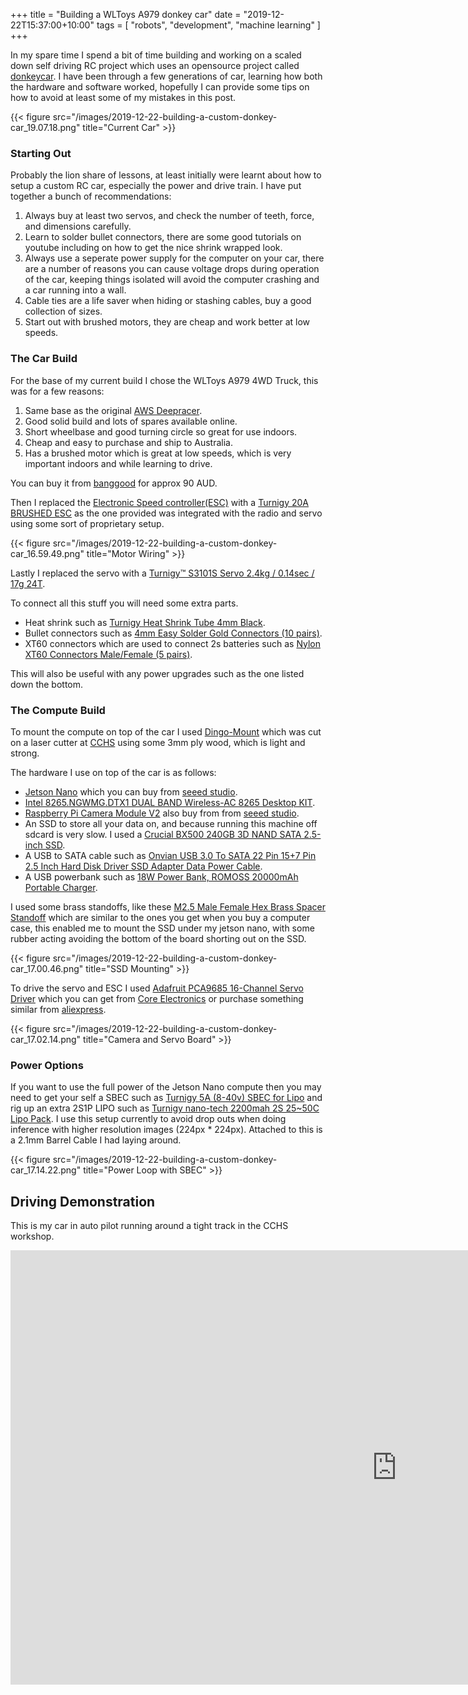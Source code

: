 +++
title = "Building a WLToys A979 donkey car"
date = "2019-12-22T15:37:00+10:00"
tags = [ "robots", "development", "machine learning" ]
+++

In my spare time I spend a bit of time building and working on a scaled down self driving RC project which uses an opensource project called [donkeycar](https://github.com/autorope/donkeycar). I have been through a few generations of car, learning how both the hardware and software worked, hopefully I can provide some tips on how to avoid at least some of my mistakes in this post.

{{< figure src="/images/2019-12-22-building-a-custom-donkey-car_19.07.18.png" title="Current Car" >}}

### Starting Out

Probably the lion share of lessons, at least initially were learnt about how to setup a custom RC car, especially the power and drive train. I have put together a bunch of recommendations:

1. Always buy at least two servos, and check the number of teeth, force, and dimensions carefully.
2. Learn to solder bullet connectors, there are some good tutorials on youtube including on how to get the nice shrink wrapped look.
3. Always use a seperate power supply for the computer on your car, there are a number of reasons you can cause voltage drops during operation of the car, keeping things isolated will avoid the computer crashing and a car running into a wall.
4. Cable ties are a life saver when hiding or stashing cables, buy a good collection of sizes.
5. Start out with brushed motors, they are cheap and work better at low speeds.  

### The Car Build

For the base of my current build I chose the WLToys A979 4WD Truck, this was for a few reasons:

1. Same base as the original [AWS Deepracer](https://aws.amazon.com/deepracer/).
2. Good solid build and lots of spares available online.
3. Short wheelbase and good turning circle so great for use indoors.
4. Cheap and easy to purchase and ship to Australia.
5. Has a brushed motor which is great at low speeds, which is very important indoors and while learning to drive.

You can buy it from [banggood](https://www.banggood.com/Wltoys-A979-118-2_4Gh-4WD-Monster-Truck-p-916960.html?rmmds=buy&ID=229&cur_warehouse=CN) for approx 90 AUD.

Then I replaced the [Electronic Speed controller(ESC)](https://en.wikipedia.org/wiki/Electronic_speed_control) with a [Turnigy 20A BRUSHED ESC](https://hobbyking.com/en_us/turnigy-20a-brushed-esc.html) as the one provided was integrated with the radio and servo using some sort of proprietary setup.

{{< figure src="/images/2019-12-22-building-a-custom-donkey-car_16.59.49.png" title="Motor Wiring" >}}

Lastly I replaced the servo with a [Turnigy™ S3101S Servo 2.4kg / 0.14sec / 17g 24T](https://hobbyking.com/en_us/turnigytm-s3101s-servo-2-5kg-0-14sec-17g.html).

To connect all this stuff you will need some extra parts.

* Heat shrink such as [Turnigy Heat Shrink Tube 4mm Black](https://hobbyking.com/en_us/turnigy-4mm-heat-shrink-tube-black-1mtr-1.html).
* Bullet connectors such as [4mm Easy Solder Gold Connectors (10 pairs)](https://hobbyking.com/en_us/4mm-easy-solder-gold-connectors-10-pairs.html).
* XT60 connectors which are used to connect 2s batteries such as [Nylon XT60 Connectors Male/Female (5 pairs)](https://hobbyking.com/en_us/nylon-xt60-connectors-male-female-5-pairs-genuine.html).

This will also be useful with any power upgrades such as the one listed down the bottom.

### The Compute Build

To mount the compute on top of the car I used [Dingo-Mount](https://github.com/PancakeLegend/Dingo-Mount) which was cut on a laser cutter at [CCHS](https://www.hackmelbourne.org/) using some 3mm ply wood, which is light and strong.

The hardware I use on top of the car is as follows:

* [Jetson Nano](https://developer.nvidia.com/embedded/jetson-nano-developer-kit) which you can buy from [seeed studio](https://www.seeedstudio.com/NVIDIA-Jetson-Nano-Development-Kit-p-2916.html).
* [Intel 8265.NGWMG.DTX1 DUAL BAND Wireless-AC 8265 Desktop KIT](https://cplonline.com.au/intel-8265-ngwmg-dtx1-dual-band-wireless-ac-8265-desktop-kit.html).
* [Raspberry Pi Camera Module V2](https://www.raspberrypi.org/products/camera-module-v2/) also buy from from [seeed studio](https://www.seeedstudio.com/Raspberry-Pi-Camera-Module-V2-p-2800.html).
* An SSD to store all your data on, and because running this machine off sdcard is very slow. I used a [Crucial BX500 240GB 3D NAND SATA 2.5-inch SSD](https://www.amazon.com.au/Crucial-BX500-240GB-NAND-2-5-inch/dp/B07G3YNLJB/ref=sr_1_4?keywords=ssd+crucial&qid=1576992516&s=computers&sr=1-4).
* A USB to SATA cable such as [Onvian USB 3.0 To SATA 22 Pin 15+7 Pin 2.5 Inch Hard Disk Driver SSD Adapter Data Power Cable](https://www.amazon.com.au/gp/css/summary/edit.html/ref=dp_iou_view_this_order?ie=UTF8&orderID=250-3610443-5463054).
* A USB powerbank such as [18W Power Bank, ROMOSS 20000mAh Portable Charger](https://www.amazon.com.au/ROMOSS-20000mAh-Portable-External-Compatible/dp/B07H3RRZXT/ref=sr_1_4?keywords=USB+Power+bank&qid=1576992675&sr=8-4).

I used some brass standoffs, like these [M2.5 Male Female Hex Brass Spacer Standoff](https://www.amazon.com.au/Sutemribor-Female-Spacer-Standoff-Assortment/dp/B075K3QBMX/ref=sr_1_1?keywords=brass+standoffs&qid=1576992928&sr=8-1) which are similar to the ones you get when you buy a computer case, this enabled me to mount the SSD under my jetson nano, with some rubber acting avoiding the bottom of the board shorting out on the SSD.

{{< figure src="/images/2019-12-22-building-a-custom-donkey-car_17.00.46.png" title="SSD Mounting" >}}


To drive the servo and ESC I used [Adafruit PCA9685 16-Channel Servo Driver](https://learn.adafruit.com/16-channel-pwm-servo-driver?view=all) which you can get from [Core Electronics](https://core-electronics.com.au/adafruit-16-channel-12-bit-pwm-servo-driver-i2c-interface-pca9685.html) or purchase something similar from [aliexpress](https://www.aliexpress.com/item/33047932849.html?spm=a2g0s.9042311.0.0.2c4f4c4d7mf9h7).

{{< figure src="/images/2019-12-22-building-a-custom-donkey-car_17.02.14.png" title="Camera and Servo Board" >}}

### Power Options

If you want to use the full power of the Jetson Nano compute then you may need to get your self a SBEC such as [Turnigy 5A (8-40v) SBEC for Lipo](https://hobbyking.com/en_us/turnigy-5a-8-40v-sbec-for-lipo.html) and rig up an extra 2S1P LIPO such as [Turnigy nano-tech 2200mah 2S 25~50C Lipo Pack](https://hobbyking.com/en_us/turnigy-nano-tech-2200mah-2s-25-50c-lipo-pack.html). I use this setup currently to avoid drop outs when doing inference with higher resolution images (224px * 224px). Attached to this is a 2.1mm Barrel Cable I had laying around.

{{< figure src="/images/2019-12-22-building-a-custom-donkey-car_17.14.22.png" title="Power Loop with SBEC" >}}

## Driving Demonstration

This is my car in auto pilot running around a tight track in the CCHS workshop.

<iframe width="1236" height="695" src="https://www.youtube.com/embed/vrqaF1Nr2qg" frameborder="0" allow="accelerometer; autoplay; encrypted-media; gyroscope; picture-in-picture" allowfullscreen></iframe>